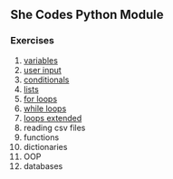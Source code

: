 ## She Codes Python Module

### Exercises

1. [variables](/variables_input.py)
1. [user input](/variables_input.py)
1. [conditionals](/conditionals.py)
1. [lists](/lists.py)
1. [for loops](/for_loops.py)
1. [while loops](/while_loops.py)
1. [loops extended](/loops_extended.py)
1. reading csv files
1. functions
1. dictionaries
1. OOP
1. databases
